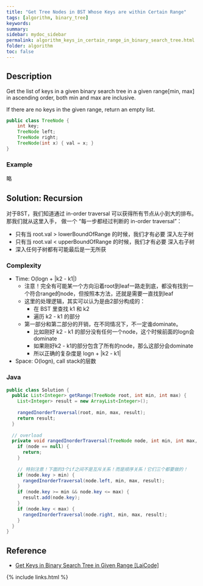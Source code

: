 ```yaml
---
title: "Get Tree Nodes in BST Whose Keys are within Certain Range"
tags: [algorithm, binary_tree]
keywords:
summary:
sidebar: mydoc_sidebar
permalink: algorithm_keys_in_certain_range_in_binary_search_tree.html
folder: algorithm
toc: false
---
```


## Description
Get the list of keys in a given binary search tree in a given range[min, max] in ascending order, both min and max are inclusive.

If there are no keys in the given range, return an empty list.

```java
public class TreeNode {
    int key;
    TreeNode left;
    TreeNode right;
    TreeNode(int x) { val = x; }
}
```

### Example
略

## Solution: Recursion
对于BST，我们知道通过 in-order traversal 可以获得所有节点从小到大的排布。那我们就从这里入手，
做一个 “每一步都经过判断的 in-order traversal”：
* 只有当 root.val > lowerBoundOfRange 的时候，我们才有必要 深入左子树
* 只有当 root.val < upperBoundOfRange 的时候，我们才有必要 深入右子树
* 深入任何子树都有可能最后是一无所获

### Complexity
* Time: O(logn + |k2 - k1|)
  * 注意！完全有可能某一个方向沿着root到leaf一路走到底，都没有找到一个符合range的node，但按照本方法，还就是需要一直找到leaf
  * 这里的处理逻辑，其实可以认为是由2部分构成的：
    * 在 BST 里查找 k1 和 k2
    * 遍历 k2 - k1 的部分
  * 第一部分和第二部分的开销，在不同情况下，不一定谁dominate。
    * 比如刚好 k2 - k1 的部分没有任何一个node，这个时候前面的logn会dominate
    * 如果刚好k2 - k1的部分包含了所有的node，那么这部分会dominate
    * 所以正确的复杂度是 logn + |k2 - k1|
* Space: O(logn), call stack的层数

### Java
```java
public class Solution {
  public List<Integer> getRange(TreeNode root, int min, int max) {
    List<Integer> result = new ArrayList<Integer>();
    
    rangedInorderTraversal(root, min, max, result);
    return result;
  }
  
  // overload
  private void rangedInorderTraversal(TreeNode node, int min, int max, List<Integer> result) {
    if (node == null) {
      return;
    }
    
    // 特别注意！下面的3个if之间不是互斥关系！而是顺序关系！它们三个都要做的！
    if (node.key > min) {
      rangedInorderTraversal(node.left, min, max, result);
    }
    if (node.key >= min && node.key <= max) {
      result.add(node.key);
    }
    if (node.key < max) {
      rangedInorderTraversal(node.right, min, max, result);
    }
  }
}
```

## Reference
* [Get Keys in Binary Search Tree in Given Range [LaiCode]](https://app.laicode.io/app/problem/55)

{% include links.html %}
